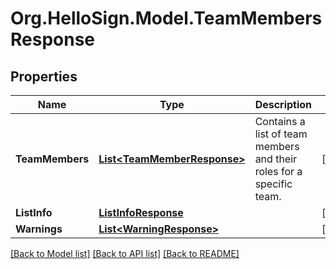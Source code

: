 # Org.HelloSign.Model.TeamMembersResponse

## Properties

Name | Type | Description | Notes
------------ | ------------- | ------------- | -------------
**TeamMembers** | [**List&lt;TeamMemberResponse&gt;**](TeamMemberResponse.md) |  Contains a list of team members and their roles for a specific team.  | [optional] 
**ListInfo** | [**ListInfoResponse**](ListInfoResponse.md) |    | [optional] 
**Warnings** | [**List&lt;WarningResponse&gt;**](WarningResponse.md) |    | [optional] 

[[Back to Model list]](../README.md#documentation-for-models) [[Back to API list]](../README.md#documentation-for-api-endpoints) [[Back to README]](../README.md)

